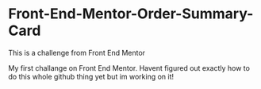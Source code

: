 # Front-End-Mentor-Order-Summary-Card
This is a challenge from Front End Mentor

My first challange on Front End Mentor.
Havent figured out exactly how to do this whole github thing yet but im working on it!
